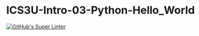 # ICS3U-Intro-03-Python-Hello_World

[![GitHub's Super Linter](https://github.com/malo-pinhouet/ICS3U-Intro-03-Python-Hello_World/workflows/GitHub's%20Super%20Linter/badge.svg)](https://github.com/malo-pinhouet/ICS3U-Intro-03-Python-Hello_World/actions)
